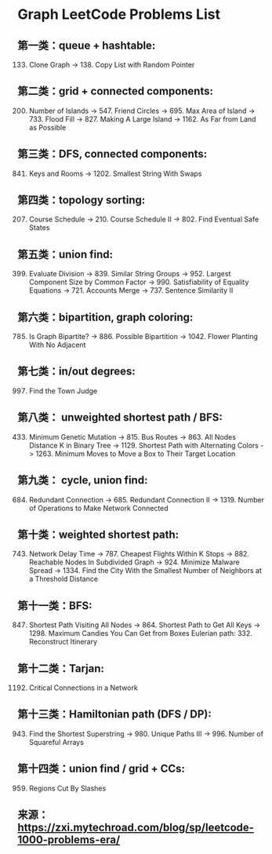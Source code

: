 # Graph LeetCode Problems List
## 第一类：queue + hashtable: 
133. Clone Graph -> 138. Copy List with Random Pointer
## 第二类：grid + connected components: 
200. Number of Islands -> 547. Friend Circles -> 695. Max Area of Island -> 733. Flood Fill -> 827. Making A Large Island -> 1162. As Far from Land as Possible
## 第三类：DFS, connected components: 
841. Keys and Rooms -> 1202. Smallest String With Swaps
## 第四类：topology sorting: 
207. Course Schedule -> 210. Course Schedule II -> 802. Find Eventual Safe States  
## 第五类：union find: 
399. Evaluate Division -> 839. Similar String Groups -> 952. Largest Component Size by Common Factor -> 990. Satisfiability of Equality Equations -> 721. Accounts Merge -> 	737. Sentence Similarity II
## 第六类：bipartition, graph coloring: 
785. Is Graph Bipartite? -> 886. Possible Bipartition -> 1042. Flower Planting With No Adjacent 
## 第七类：in/out degrees: 
997. Find the Town Judge
## 第八类： unweighted shortest path / BFS: 
433. Minimum Genetic Mutation -> 815. Bus Routes -> 863. All Nodes Distance K in Binary Tree -> 1129. Shortest Path with Alternating Colors -> 1263. Minimum Moves to Move a Box to Their Target Location 
## 第九类： cycle, union find: 
684. Redundant Connection -> 685. Redundant Connection II -> 1319. Number of Operations to Make Network Connected 
## 第十类：weighted shortest path: 
743. Network Delay Time -> 787. Cheapest Flights Within K Stops -> 882. Reachable Nodes In Subdivided Graph -> 924. Minimize Malware Spread -> 1334. Find the City With the Smallest Number of Neighbors at a Threshold Distance  
## 第十一类：BFS: 
847. Shortest Path Visiting All Nodes -> 864. Shortest Path to Get All Keys -> 1298. Maximum Candies You Can Get from Boxes
Eulerian path: 332. Reconstruct Itinerary
## 第十二类：Tarjan: 
1192. Critical Connections in a Network
## 第十三类：Hamiltonian path (DFS / DP): 
943. Find the Shortest Superstring -> 980. Unique Paths III -> 996. Number of Squareful Arrays 
## 第十四类：union find / grid + CCs: 
959. Regions Cut By Slashes

## 来源： https://zxi.mytechroad.com/blog/sp/leetcode-1000-problems-era/
